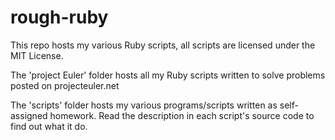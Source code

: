 rough-ruby
==========

This repo hosts my various Ruby scripts, all scripts are licensed under the MIT License.

The 'project Euler' folder hosts all my Ruby scripts written to solve problems posted on projecteuler.net

The 'scripts' folder hosts my various programs/scripts written as self-assigned homework. Read the description in each script's source code to find out what it do. 
